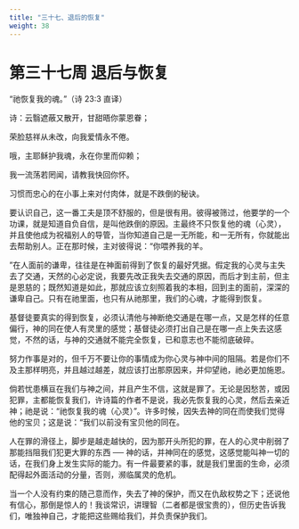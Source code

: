 ```yaml
---
title: "三十七、退后的恢复"
weight: 38
---
```


# 第三十七周 退后与恢复

“祂恢复我的魂。”（诗 23:3 直译）

诗：云翳遮蔽又散开，甘甜晤你蒙恩眷；

荣脸慈祥从未改，向我爱情永不倦。

哦，主耶稣护我魂，永在你里而仰赖；

我一流荡若罔闻，请教我快回你怀。

习惯而忠心的在小事上来对付肉体，就是不跌倒的秘诀。

要认识自己，这一番工夫是顶不舒服的，但是很有用。彼得被筛过，他要学的一个功课，就是知道自负自信，是叫他跌倒的原因。主最终不只恢复他的魂（心灵），并且使他成为祝福别人的导管，当你知道自己是一无所能，和一无所有，你就能出去帮助别人。正在那时候，主对彼得说：“你喂养我的羊。

”在人面前的谦卑，往往是在神面前得到了恢复的最好凭据。假定我的心灵与主失去了交通，天然的心必定说，我要先改正我失去交通的原因，而后才到主前，但主是恩慈的；既然知道是如此，那就应该立刻照着我的本相，回到主的面前，深深的谦卑自己。只有在祂里面，也只有从祂那里，我们的心魂，才能得到恢复。

基督徒要真实的得到恢复，必须认清他与神断绝交通是在哪一点，又是怎样的任意偏行，神的同在使人有灵里的感觉；基督徒必须打出自己是在哪一点上失去这感觉，不然的话，与神的交通就不能完全恢复，已和意志也不能彻底破碎。

努力作事是对的，但千万不要让你的事情成为你心灵与神中间的阻隔。若是你们不及主那样明亮，并且越过越差，就应该打出那原因来，并仰望祂，祂必更加施恩。

倘若忧患横亘在我们与神之间，并且产生不信，这就是罪了。无论是因愁苦，或因犯罪，主都能恢复我们，许诗篇的作者不是说，我必先恢复我的心灵，然后去亲近神；祂是说：“祂恢复我的魂（心灵）”。许多时候，因失去神的同在而使我们觉得他的宝贝；这是说：“我们以前没有宝贝他的同在。

人在罪的滑径上，脚步是越走越快的，因为那开头所犯的罪，在人的心灵中削弱了那能挡阻我们犯更大罪的东西 ── 神的话，并神同在的感觉，这感觉能叫神一切的话，在我们身上发生实际的能力。有一件最要紧的事，就是我们里面的生命，必须配得起外面活动的分量，否则，濒临属灵的危机。

当一个人没有约束的随己意而作，失去了神的保护，而又在仇敌权势之下；还说他有信心，那倒是惊人的！我谈常识，讲理智（二者都是很宝贵的），但历史告诉我们，唯独神自己，才能把这些赐给我们，并负责保护我们。
